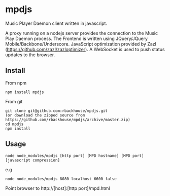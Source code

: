 mpdjs
=====

Music Player Daemon client written in javascript. 

A proxy running on a nodejs server provides the connection to the Music Play Daemon process. The Frontend is written using JQuery/JQuery Mobile/Backbone/Underscore.
JavaScript optimization provided by Zazl (https://github.com/zazl/zazloptimizer). A WebSocket is used to push status updates to the browser.

Install
-------

From npm

	npm install mpdjs
	
From git
	
	git clone git@github.com:rbackhouse/mpdjs.git 
	(or download the zipped source from https://github.com/rbackhouse/mpdjs/archive/master.zip)
	cd mpdjs
	npm install

Usage
-----

	node node_modules/mpdjs [http port] [MPD hostname] [MPD port] [javascript compression]

e.g

	node node_modules/mpdjs 8080 localhost 6600 false

Point browser to http://[host]:[http port]/mpd.html
